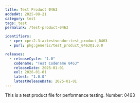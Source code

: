 ```yaml
---
title: Test Product 0463
addedAt: 2025-08-21
category: test
tags: test
permalink: /test-product-0463

identifiers:
  - cpe: cpe:2.3:a:testvendor:test_product_0463
  - purl: pkg:generic/test_product_0463@1.0.0

releases:
  - releaseCycle: "1.0"
    codename: "Test Codename 0463"
    releaseDate: 2025-01-01
    eol: 2026-01-01
    latest: "1.0.0"
    latestReleaseDate: 2025-01-01
---
```


This is a test product file for performance testing. Number: 0463
